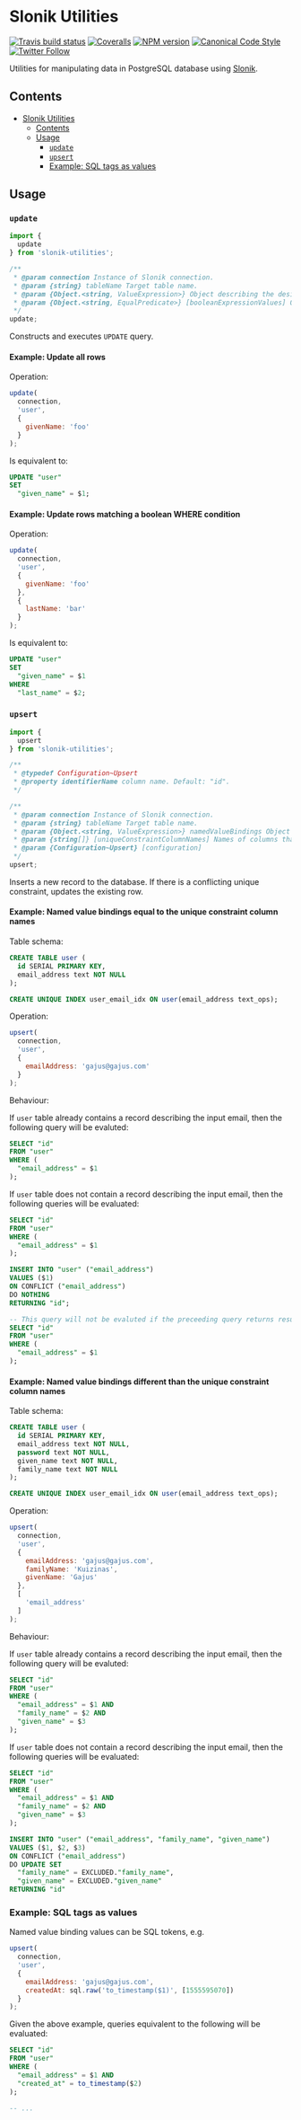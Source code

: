 <a name="slonik-utilities"></a>
# Slonik Utilities

[![Travis build status](http://img.shields.io/travis/gajus/slonik-utilities/master.svg?style=flat-square)](https://travis-ci.org/gajus/slonik-utilities)
[![Coveralls](https://img.shields.io/coveralls/gajus/slonik-utilities.svg?style=flat-square)](https://coveralls.io/github/gajus/slonik-utilities)
[![NPM version](http://img.shields.io/npm/v/slonik-utilities.svg?style=flat-square)](https://www.npmjs.org/package/slonik-utilities)
[![Canonical Code Style](https://img.shields.io/badge/code%20style-canonical-blue.svg?style=flat-square)](https://github.com/gajus/canonical)
[![Twitter Follow](https://img.shields.io/twitter/follow/kuizinas.svg?style=social&label=Follow)](https://twitter.com/kuizinas)

Utilities for manipulating data in PostgreSQL database using [Slonik](https://github.com/gajus/slonik).

<a name="slonik-utilities-contents"></a>
## Contents

* [Slonik Utilities](#slonik-utilities)
    * [Contents](#slonik-utilities-contents)
    * [Usage](#slonik-utilities-usage)
        * [`update`](#slonik-utilities-usage-update)
        * [`upsert`](#slonik-utilities-usage-upsert)
        * [Example: SQL tags as values](#slonik-utilities-usage-example-sql-tags-as-values)


<a name="slonik-utilities-usage"></a>
## Usage

<a name="slonik-utilities-usage-update"></a>
### <code>update</code>

```js
import {
  update
} from 'slonik-utilities';

/**
 * @param connection Instance of Slonik connection.
 * @param {string} tableName Target table name.
 * @param {Object.<string, ValueExpression>} Object describing the desired column values.
 * @param {Object.<string, EqualPredicate>} [booleanExpressionValues] Object describing the boolean expression used to construct WHERE condition.
 */
update;

```

Constructs and executes `UPDATE` query.

<a name="slonik-utilities-usage-update-example-update-all-rows"></a>
#### Example: Update all rows

Operation:

```js
update(
  connection,
  'user',
  {
    givenName: 'foo'
  }
);

```

Is equivalent to:

```sql
UPDATE "user"
SET
  "given_name" = $1;

```

<a name="slonik-utilities-usage-update-example-update-rows-matching-a-boolean-where-condition"></a>
#### Example: Update rows matching a boolean WHERE condition

Operation:

```js
update(
  connection,
  'user',
  {
    givenName: 'foo'
  },
  {
    lastName: 'bar'
  }
);

```

Is equivalent to:

```sql
UPDATE "user"
SET
  "given_name" = $1
WHERE
  "last_name" = $2;

```

<a name="slonik-utilities-usage-upsert"></a>
### <code>upsert</code>

```js
import {
  upsert
} from 'slonik-utilities';

/**
 * @typedef Configuration~Upsert
 * @property identifierName column name. Default: "id".
 */

/**
 * @param connection Instance of Slonik connection.
 * @param {string} tableName Target table name.
 * @param {Object.<string, ValueExpression>} namedValueBindings Object describing the desired column values.
 * @param {string[]} [uniqueConstraintColumnNames] Names of columns that describe a unique constraint on the table. Defaults to property names of `namedValueBindings`.
 * @param {Configuration~Upsert} [configuration]
 */
upsert;

```

Inserts a new record to the database. If there is a conflicting unique constraint, updates the existing row.

<a name="slonik-utilities-usage-upsert-example-named-value-bindings-equal-to-the-unique-constraint-column-names"></a>
#### Example: Named value bindings equal to the unique constraint column names

Table schema:

```sql
CREATE TABLE user (
  id SERIAL PRIMARY KEY,
  email_address text NOT NULL
);

CREATE UNIQUE INDEX user_email_idx ON user(email_address text_ops);

```

Operation:

```js
upsert(
  connection,
  'user',
  {
    emailAddress: 'gajus@gajus.com'
  }
);

```

Behaviour:

If `user` table already contains a record describing the input email, then the following query will be evaluted:

```sql
SELECT "id"
FROM "user"
WHERE (
  "email_address" = $1
);

```

If `user` table does not contain a record describing the input email, then the following queries will be evaluated:

```sql
SELECT "id"
FROM "user"
WHERE (
  "email_address" = $1
);

INSERT INTO "user" ("email_address")
VALUES ($1)
ON CONFLICT ("email_address")
DO NOTHING
RETURNING "id";

-- This query will not be evaluted if the preceeding query returns result.
SELECT "id"
FROM "user"
WHERE (
  "email_address" = $1
);

```


<a name="slonik-utilities-usage-upsert-example-named-value-bindings-different-than-the-unique-constraint-column-names"></a>
#### Example: Named value bindings different than the unique constraint column names

Table schema:

```sql
CREATE TABLE user (
  id SERIAL PRIMARY KEY,
  email_address text NOT NULL,
  password text NOT NULL,
  given_name text NOT NULL,
  family_name text NOT NULL
);

CREATE UNIQUE INDEX user_email_idx ON user(email_address text_ops);

```

Operation:

```js
upsert(
  connection,
  'user',
  {
    emailAddress: 'gajus@gajus.com',
    familyName: 'Kuizinas',
    givenName: 'Gajus'
  },
  [
    'email_address'
  ]
);

```

Behaviour:

If `user` table already contains a record describing the input email, then the following query will be evaluted:

```sql
SELECT "id"
FROM "user"
WHERE (
  "email_address" = $1 AND
  "family_name" = $2 AND
  "given_name" = $3
);

```

If `user` table does not contain a record describing the input email, then the following queries will be evaluated:

```sql
SELECT "id"
FROM "user"
WHERE (
  "email_address" = $1 AND
  "family_name" = $2 AND
  "given_name" = $3
);

INSERT INTO "user" ("email_address", "family_name", "given_name")
VALUES ($1, $2, $3)
ON CONFLICT ("email_address")
DO UPDATE SET
  "family_name" = EXCLUDED."family_name",
  "given_name" = EXCLUDED."given_name"
RETURNING "id"

```

<a name="slonik-utilities-usage-example-sql-tags-as-values"></a>
### Example: SQL tags as values

Named value binding values can be SQL tokens, e.g.

```js
upsert(
  connection,
  'user',
  {
    emailAddress: 'gajus@gajus.com',
    createdAt: sql.raw('to_timestamp($1)', [1555595070])
  }
);

```

Given the above example, queries equivalent to the following will be evaluated:

```sql
SELECT "id"
FROM "user"
WHERE (
  "email_address" = $1 AND
  "created_at" = to_timestamp($2)
);

-- ...

```
